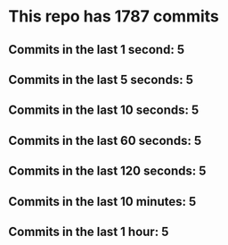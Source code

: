 # This repo has 1787 commits

## Commits in the last 1 second: 5
## Commits in the last 5 seconds: 5
## Commits in the last 10 seconds: 5
## Commits in the last 60 seconds: 5
## Commits in the last 120 seconds: 5
## Commits in the last 10 minutes: 5
## Commits in the last 1 hour: 5
